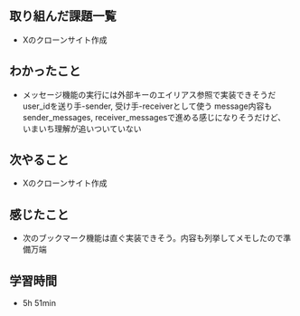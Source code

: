 ## 取り組んだ課題一覧
- Xのクローンサイト作成
## わかったこと
- メッセージ機能の実行には外部キーのエイリアス参照で実装できそうだ
  user_idを送り手-sender, 受け手-receiverとして使う
  message内容もsender_messages, receiver_messagesで進める感じになりそうだけど、
  いまいち理解が追いついていない
## 次やること
- Xのクローンサイト作成
## 感じたこと
- 次のブックマーク機能は直ぐ実装できそう。内容も列挙してメモしたので準備万端
## 学習時間
- 5h 51min
